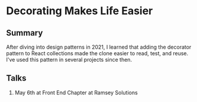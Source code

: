 # Decorating Makes Life Easier

## Summary

After diving into design patterns in 2021, I learned that adding the decorator pattern to React collections made the clone easier to read, test, and reuse.
I've used this pattern in several projects since then.

## Talks

1. May 6th at Front End Chapter at Ramsey Solutions

